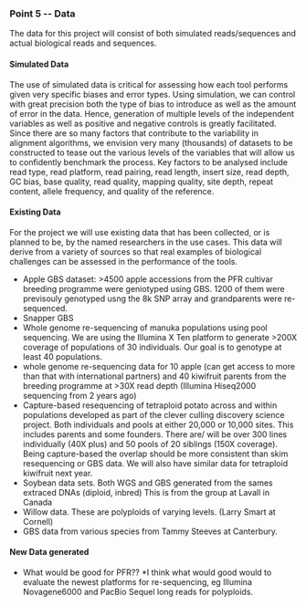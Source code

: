 ### Point 5 -- Data

The data for this project will consist of both simulated reads/sequences and actual biological reads and sequences.

#### Simulated Data

The use of simulated data is critical for assessing how each tool performs given very specific biases and error types. Using simulation, we can control with great precision both the type of bias to introduce as well as the amount of error in the data. Hence, generation of multiple levels of the independent variables as well as positive and negative controls is greatly facilitated. Since there are so many factors that contribute to the variability in alignment algorithms, we envision very many (thousands) of datasets to be constructed to tease out the various levels of the variables that will allow us to confidently benchmark the process. Key factors to be analysed include read type, read platform, read pairing, read length, insert size, read depth, GC bias, base quality, read quality, mapping quality, site depth, repeat content, allele frequency, and quality of the reference.

#### Existing Data

For the project we will use existing data that has been collected, or is planned to be, by the named researchers in the use cases. This data will derive from a variety of sources so that real examples of biological challenges can be assessed in the performance of the tools.

* Apple GBS dataset: >4500 apple accessions from the PFR cultivar breeding programme were geniotyped using GBS. 1200 of them were previsouly genotyped usng the 8k SNP array and grandparents were re-sequenced. 
* Snapper GBS
* Whole genome re-sequencing of manuka populations using pool sequencing. We are using the Illumina X Ten platform to generate >200X coverage of populations of 30 individuals. Our goal is to genotype at least 40 populations. 
* whole genome re-sequencing data for 10 apple (can get access to more than that with international partners) and 40 kiwifruit parents from the breeding programme at >30X read depth (Illumina Hiseq2000 sequencing from 2 years ago)
* Capture-based resequencing of tetraploid potato across and within populations developed as part of the clever culling discovery science project. Both individuals and pools at either 20,000 or 10,000 sites. This includes parents and some founders. There are/ will be over 300 lines individually (40X plus) and 50 pools of 20 siblings (150X coverage). Being capture-based the overlap should be more consistent than skim resequencing or GBS data. We will also have similar data for tetraploid kiwifruit next year. 
* Soybean data sets. Both WGS and GBS generated from the sames extraced DNAs (diploid, inbred) This is from the group at Lavall in Canada
* Willow data. These are polyploids of varying levels. (Larry Smart at Cornell)
* GBS data from various species from Tammy Steeves at Canterbury.

#### New Data generated

* What would be good for PFR??
*I think what would good would to evaluate the newest platforms for re-sequencing, eg Illumina Novagene6000 and PacBio Sequel long reads for polyploids. 
